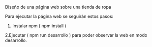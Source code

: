 Diseño de una página web sobre una tienda de ropa

Para ejecutar la página web se seguirán estos pasos:

1. Instalar npm ( npm install )

2.Ejecutar ( npm run desarrollo ) para poder observar la web en modo desarrollo.

